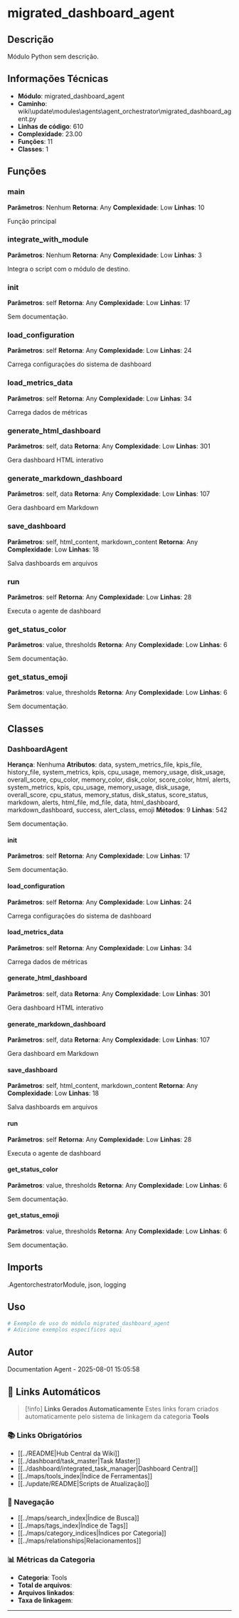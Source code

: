 # migrated_dashboard_agent

## Descrição

Módulo Python sem descrição.

## Informações Técnicas

- **Módulo**: migrated_dashboard_agent
- **Caminho**: wiki\update\modules\agents\agent_orchestrator\migrated_dashboard_agent.py
- **Linhas de código**: 610
- **Complexidade**: 23.00
- **Funções**: 11
- **Classes**: 1

## Funções

### main

**Parâmetros**: Nenhum
**Retorna**: Any
**Complexidade**: Low
**Linhas**: 10

Função principal

### integrate_with_module

**Parâmetros**: Nenhum
**Retorna**: Any
**Complexidade**: Low
**Linhas**: 3

Integra o script com o módulo de destino.

### __init__

**Parâmetros**: self
**Retorna**: Any
**Complexidade**: Low
**Linhas**: 17

Sem documentação.

### load_configuration

**Parâmetros**: self
**Retorna**: Any
**Complexidade**: Low
**Linhas**: 24

Carrega configurações do sistema de dashboard

### load_metrics_data

**Parâmetros**: self
**Retorna**: Any
**Complexidade**: Low
**Linhas**: 34

Carrega dados de métricas

### generate_html_dashboard

**Parâmetros**: self, data
**Retorna**: Any
**Complexidade**: Low
**Linhas**: 301

Gera dashboard HTML interativo

### generate_markdown_dashboard

**Parâmetros**: self, data
**Retorna**: Any
**Complexidade**: Low
**Linhas**: 107

Gera dashboard em Markdown

### save_dashboard

**Parâmetros**: self, html_content, markdown_content
**Retorna**: Any
**Complexidade**: Low
**Linhas**: 18

Salva dashboards em arquivos

### run

**Parâmetros**: self
**Retorna**: Any
**Complexidade**: Low
**Linhas**: 28

Executa o agente de dashboard

### get_status_color

**Parâmetros**: value, thresholds
**Retorna**: Any
**Complexidade**: Low
**Linhas**: 6

Sem documentação.

### get_status_emoji

**Parâmetros**: value, thresholds
**Retorna**: Any
**Complexidade**: Low
**Linhas**: 6

Sem documentação.

## Classes

### DashboardAgent

**Herança**: Nenhuma
**Atributos**: data, system_metrics_file, kpis_file, history_file, system_metrics, kpis, cpu_usage, memory_usage, disk_usage, overall_score, cpu_color, memory_color, disk_color, score_color, html, alerts, system_metrics, kpis, cpu_usage, memory_usage, disk_usage, overall_score, cpu_status, memory_status, disk_status, score_status, markdown, alerts, html_file, md_file, data, html_dashboard, markdown_dashboard, success, alert_class, emoji
**Métodos**: 9
**Linhas**: 542

Sem documentação.

#### __init__

**Parâmetros**: self
**Retorna**: Any
**Complexidade**: Low
**Linhas**: 17

Sem documentação.

#### load_configuration

**Parâmetros**: self
**Retorna**: Any
**Complexidade**: Low
**Linhas**: 24

Carrega configurações do sistema de dashboard

#### load_metrics_data

**Parâmetros**: self
**Retorna**: Any
**Complexidade**: Low
**Linhas**: 34

Carrega dados de métricas

#### generate_html_dashboard

**Parâmetros**: self, data
**Retorna**: Any
**Complexidade**: Low
**Linhas**: 301

Gera dashboard HTML interativo

#### generate_markdown_dashboard

**Parâmetros**: self, data
**Retorna**: Any
**Complexidade**: Low
**Linhas**: 107

Gera dashboard em Markdown

#### save_dashboard

**Parâmetros**: self, html_content, markdown_content
**Retorna**: Any
**Complexidade**: Low
**Linhas**: 18

Salva dashboards em arquivos

#### run

**Parâmetros**: self
**Retorna**: Any
**Complexidade**: Low
**Linhas**: 28

Executa o agente de dashboard

#### get_status_color

**Parâmetros**: value, thresholds
**Retorna**: Any
**Complexidade**: Low
**Linhas**: 6

Sem documentação.

#### get_status_emoji

**Parâmetros**: value, thresholds
**Retorna**: Any
**Complexidade**: Low
**Linhas**: 6

Sem documentação.

## Imports

.AgentorchestratorModule, json, logging

## Uso

```python
# Exemplo de uso do módulo migrated_dashboard_agent
# Adicione exemplos específicos aqui
```

## Autor

Documentation Agent - 2025-08-01 15:05:58

## 🔗 **Links Automáticos**

> [!info] **Links Gerados Automaticamente**
> Estes links foram criados automaticamente pelo sistema de linkagem da categoria **Tools**

### **📚 Links Obrigatórios**
- [[../README|Hub Central da Wiki]]
- [[../dashboard/task_master|Task Master]]
- [[../dashboard/integrated_task_manager|Dashboard Central]]
- [[../maps/tools_index|Índice de Ferramentas]]
- [[../update/README|Scripts de Atualização]]

### **🧭 Navegação**
- [[../maps/search_index|Índice de Busca]]
- [[../maps/tags_index|Índice de Tags]]
- [[../maps/category_indices|Índices por Categoria]]
- [[../maps/relationships|Relacionamentos]]

### **📊 Métricas da Categoria**
- **Categoria**: Tools
- **Total de arquivos**: <!-- Contador automático -->
- **Arquivos linkados**: <!-- Contador automático -->
- **Taxa de linkagem**: <!-- Percentual automático -->

---

